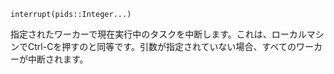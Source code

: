 ```
interrupt(pids::Integer...)
```

指定されたワーカーで現在実行中のタスクを中断します。これは、ローカルマシンでCtrl-Cを押すのと同等です。引数が指定されていない場合、すべてのワーカーが中断されます。
